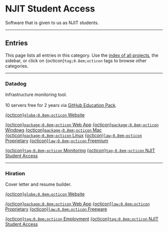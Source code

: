 

# NJIT Student Access

Software that is given to us as NJIT students.





--------------------

## Entries

This page lists all entries in this category. Use the [index of all projects](../index.md), the sidebar, or click on {octicon}`tag;0.8em;octicon` tags to browse other categories.


--------------------

### Datadog

Infrastructure monitoring tool.<br><br>10 servers free for 2 years via [GitHub Education Pack](https://education.github.com/pack/offers#datadog).

<span class="external-link-box"><a class="external-link" href="https://datadoghq.com">{octicon}`globe;0.8em;octicon` Website</a></span>



<span class="platform"><a href="../platforms/web-app.html">{octicon}`package;0.8em;octicon` Web App</a> </span> <span class="platform"><a href="../platforms/windows.html">{octicon}`package;0.8em;octicon` Windows</a> </span> <span class="platform"><a href="../platforms/mac.html">{octicon}`package;0.8em;octicon` Mac</a> </span> <span class="platform"><a href="../platforms/linux.html">{octicon}`package;0.8em;octicon` Linux</a> </span> 
<span class="license-box"><a class="license-link" href="../index.html#list-of-licenses">{octicon}`law;0.8em;octicon` Proprietary</a> </span> <span class="license-box"><a class="license-link" href="../index.html#list-of-licenses">{octicon}`law;0.8em;octicon` Freemium</a> </span> 


<span class="tag"><a href="./monitoring.html">{octicon}`tag;0.8em;octicon` Monitoring</a> </span>
<span class="tag"><a href="./njit-student-access.html">{octicon}`tag;0.8em;octicon` NJIT Student Access</a> </span>


--------------------

### Hiration

Cover letter and resume builder.

<span class="external-link-box"><a class="external-link" href="https://njit.hiration.com/app/resume-builder">{octicon}`globe;0.8em;octicon` Website</a></span>



<span class="platform"><a href="../platforms/web-app.html">{octicon}`package;0.8em;octicon` Web App</a> </span> 
<span class="license-box"><a class="license-link" href="../index.html#list-of-licenses">{octicon}`law;0.8em;octicon` Proprietary</a> </span> <span class="license-box"><a class="license-link" href="../index.html#list-of-licenses">{octicon}`law;0.8em;octicon` Freeware</a> </span> 


<span class="tag"><a href="./employment.html">{octicon}`tag;0.8em;octicon` Employment</a> </span>
<span class="tag"><a href="./njit-student-access.html">{octicon}`tag;0.8em;octicon` NJIT Student Access</a> </span>

